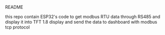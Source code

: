README

this repo contain ESP32's code to get modbus RTU data through RS485 and display it into TFT 1.8 display and send the data to dashboard with modbus tcp protocol
